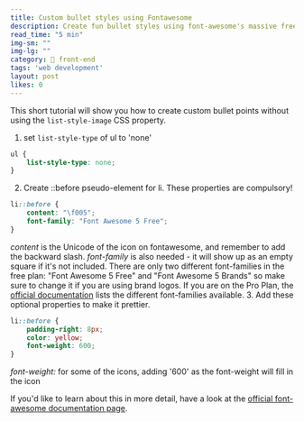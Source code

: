 ```yaml
---
title: Custom bullet styles using Fontawesome
description: Create fun bullet styles using font-awesome's massive free icon library
read_time: "5 min"
img-sm: ""
img-lg: ""
category: 🎨 front-end
tags: 'web development'
layout: post
likes: 0
---
```


This short tutorial will show you how to create custom bullet points without using the ```list-style-image``` CSS property. <!--break-->

1. set ```list-style-type``` of ul to 'none'
```css
ul {
	list-style-type: none;
}
```
2. Create ::before pseudo-element for li. These properties are compulsory!
```css
li::before {
	content: "\f005";
	font-family: "Font Awesome 5 Free";
}
```
*content* is the Unicode of the icon on fontawesome, and remember to add the backward slash.
*font-family* is also needed - it will show up as an empty square if it's not included. There are only two different font-families in the free plan: "Font Awesome 5 Free" and "Font Awesome 5 Brands" so make sure to change it if you are using brand logos. If you are on the Pro Plan, the [official documentation](https://fontawesome.com/how-to-use/on-the-web/advanced/css-pseudo-elements) lists the different font-families available.
3. Add these optional properties to make it prettier.
```css
li::before {
	padding-right: 8px;
	color: yellow;
	font-weight: 600;
}
```
*font-weight:* for some of the icons, adding '600' as the font-weight will fill in the icon

If you'd like to learn about this in more detail, have a look at the [official font-awesome documentation page](https://fontawesome.com/how-to-use/on-the-web/advanced/css-pseudo-elements).


